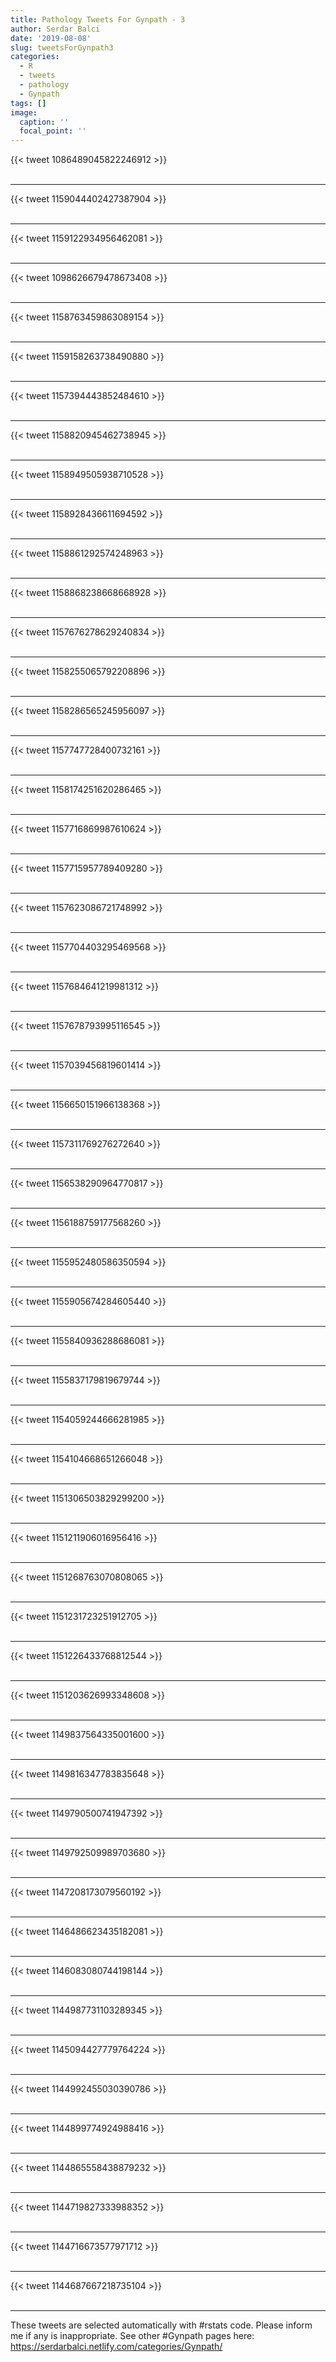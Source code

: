 ```yaml
---
title: Pathology Tweets For Gynpath - 3
author: Serdar Balci
date: '2019-08-08'
slug: tweetsForGynpath3
categories:
  - R
  - tweets
  - pathology
  - Gynpath
tags: []
image:
  caption: ''
  focal_point: ''
---
```



{{< tweet 1086489045822246912 >}}
<br>
<br>
<hr>
{{< tweet 1159044402427387904 >}}
<br>
<br>
<hr>
{{< tweet 1159122934956462081 >}}
<br>
<br>
<hr>
{{< tweet 1098626679478673408 >}}
<br>
<br>
<hr>
{{< tweet 1158763459863089154 >}}
<br>
<br>
<hr>
{{< tweet 1159158263738490880 >}}
<br>
<br>
<hr>
{{< tweet 1157394443852484610 >}}
<br>
<br>
<hr>
{{< tweet 1158820945462738945 >}}
<br>
<br>
<hr>
{{< tweet 1158949505938710528 >}}
<br>
<br>
<hr>
{{< tweet 1158928436611694592 >}}
<br>
<br>
<hr>
{{< tweet 1158861292574248963 >}}
<br>
<br>
<hr>
{{< tweet 1158868238668668928 >}}
<br>
<br>
<hr>
{{< tweet 1157676278629240834 >}}
<br>
<br>
<hr>
{{< tweet 1158255065792208896 >}}
<br>
<br>
<hr>
{{< tweet 1158286565245956097 >}}
<br>
<br>
<hr>
{{< tweet 1157747728400732161 >}}
<br>
<br>
<hr>
{{< tweet 1158174251620286465 >}}
<br>
<br>
<hr>
{{< tweet 1157716869987610624 >}}
<br>
<br>
<hr>
{{< tweet 1157715957789409280 >}}
<br>
<br>
<hr>
{{< tweet 1157623086721748992 >}}
<br>
<br>
<hr>
{{< tweet 1157704403295469568 >}}
<br>
<br>
<hr>
{{< tweet 1157684641219981312 >}}
<br>
<br>
<hr>
{{< tweet 1157678793995116545 >}}
<br>
<br>
<hr>
{{< tweet 1157039456819601414 >}}
<br>
<br>
<hr>
{{< tweet 1156650151966138368 >}}
<br>
<br>
<hr>
{{< tweet 1157311769276272640 >}}
<br>
<br>
<hr>
{{< tweet 1156538290964770817 >}}
<br>
<br>
<hr>
{{< tweet 1156188759177568260 >}}
<br>
<br>
<hr>
{{< tweet 1155952480586350594 >}}
<br>
<br>
<hr>
{{< tweet 1155905674284605440 >}}
<br>
<br>
<hr>
{{< tweet 1155840936288686081 >}}
<br>
<br>
<hr>
{{< tweet 1155837179819679744 >}}
<br>
<br>
<hr>
{{< tweet 1154059244666281985 >}}
<br>
<br>
<hr>
{{< tweet 1154104668651266048 >}}
<br>
<br>
<hr>
{{< tweet 1151306503829299200 >}}
<br>
<br>
<hr>
{{< tweet 1151211906016956416 >}}
<br>
<br>
<hr>
{{< tweet 1151268763070808065 >}}
<br>
<br>
<hr>
{{< tweet 1151231723251912705 >}}
<br>
<br>
<hr>
{{< tweet 1151226433768812544 >}}
<br>
<br>
<hr>
{{< tweet 1151203626993348608 >}}
<br>
<br>
<hr>
{{< tweet 1149837564335001600 >}}
<br>
<br>
<hr>
{{< tweet 1149816347783835648 >}}
<br>
<br>
<hr>
{{< tweet 1149790500741947392 >}}
<br>
<br>
<hr>
{{< tweet 1149792509989703680 >}}
<br>
<br>
<hr>
{{< tweet 1147208173079560192 >}}
<br>
<br>
<hr>
{{< tweet 1146486623435182081 >}}
<br>
<br>
<hr>
{{< tweet 1146083080744198144 >}}
<br>
<br>
<hr>
{{< tweet 1144987731103289345 >}}
<br>
<br>
<hr>
{{< tweet 1145094427779764224 >}}
<br>
<br>
<hr>
{{< tweet 1144992455030390786 >}}
<br>
<br>
<hr>
{{< tweet 1144899774924988416 >}}
<br>
<br>
<hr>
{{< tweet 1144865558438879232 >}}
<br>
<br>
<hr>
{{< tweet 1144719827333988352 >}}
<br>
<br>
<hr>
{{< tweet 1144716673577971712 >}}
<br>
<br>
<hr>
{{< tweet 1144687667218735104 >}}
<br>
<br>
<hr>


These tweets are selected automatically with #rstats code. Please inform me if any is inappropriate.
See other #Gynpath pages here: https://serdarbalci.netlify.com/categories/Gynpath/
